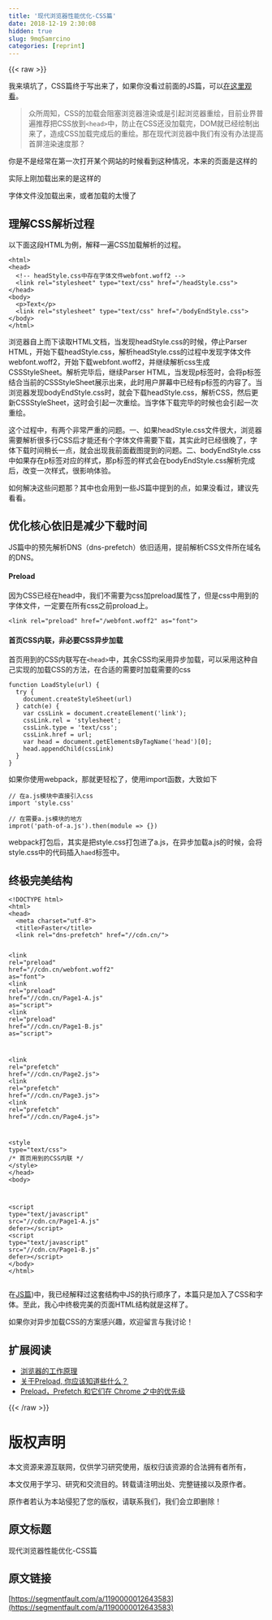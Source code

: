 ```yaml
---
title: '现代浏览器性能优化-CSS篇' 
date: 2018-12-19 2:30:08
hidden: true
slug: 9mq5amrcino
categories: [reprint]
---
```


{{< raw >}}

                    
<p>我来填坑了，CSS篇终于写出来了，如果你没看过前面的JS篇，可以<a href="https://github.com/GeoffZhu/geoffzhu.github.io/issues/2" rel="nofollow noreferrer" target="_blank">在这里观看</a>。</p>
<blockquote>众所周知，CSS的加载会阻塞浏览器渲染或是引起浏览器重绘，目前业界普遍推荐把CSS放到<code>&lt;head&gt;</code>中，防止在CSS还没加载完，DOM就已经绘制出来了，造成CSS加载完成后的重绘。那在现代浏览器中我们有没有办法提高首屏渲染速度那？</blockquote>
<p>你是不是经常在第一次打开某个网站的时候看到这种情况，本来的页面是这样的<br><span class="img-wrap"><img data-src="/img/remote/1460000012643588?w=1574&amp;h=698" src="https://static.alili.tech/img/remote/1460000012643588?w=1574&amp;h=698" alt="" title="" style="cursor: pointer; display: inline;"></span></p>
<p>实际上刚加载出来的是这样的<br><span class="img-wrap"><img data-src="/img/remote/1460000012643589" src="https://static.alili.tech/img/remote/1460000012643589" alt="" title="" style="cursor: pointer; display: inline;"></span></p>
<p>字体文件没加载出来，或者加载的太慢了</p>
<h2 id="articleHeader0">理解CSS解析过程</h2>
<p>以下面这段HTML为例，解释一遍CSS加载解析的过程。</p>
<div class="widget-codetool" style="display:none;">
      <div class="widget-codetool--inner">
      <span class="selectCode code-tool" data-toggle="tooltip" data-placement="top" title="" data-original-title="全选"></span>
      <span type="button" class="copyCode code-tool" data-toggle="tooltip" data-placement="top" data-clipboard-text="<html>
<head>
  <!-- headStyle.css中存在字体文件webfont.woff2 -->
  <link rel=&quot;stylesheet&quot; type=&quot;text/css&quot; href=&quot;/headStyle.css&quot;>
</head>
<body>
  <p>Text</p>
  <link rel=&quot;stylesheet&quot; type=&quot;text/css&quot; href=&quot;/bodyEndStyle.css&quot;>
</body>
</html>" title="" data-original-title="复制"></span>
      <span type="button" class="saveToNote code-tool" data-toggle="tooltip" data-placement="top" title="" data-original-title="放进笔记"></span>
      </div>
      </div><pre class="xml hljs"><code class="html"><span class="hljs-tag">&lt;<span class="hljs-name">html</span>&gt;</span>
<span class="hljs-tag">&lt;<span class="hljs-name">head</span>&gt;</span>
  <span class="hljs-comment">&lt;!-- headStyle.css中存在字体文件webfont.woff2 --&gt;</span>
  <span class="hljs-tag">&lt;<span class="hljs-name">link</span> <span class="hljs-attr">rel</span>=<span class="hljs-string">"stylesheet"</span> <span class="hljs-attr">type</span>=<span class="hljs-string">"text/css"</span> <span class="hljs-attr">href</span>=<span class="hljs-string">"/headStyle.css"</span>&gt;</span>
<span class="hljs-tag">&lt;/<span class="hljs-name">head</span>&gt;</span>
<span class="hljs-tag">&lt;<span class="hljs-name">body</span>&gt;</span>
  <span class="hljs-tag">&lt;<span class="hljs-name">p</span>&gt;</span>Text<span class="hljs-tag">&lt;/<span class="hljs-name">p</span>&gt;</span>
  <span class="hljs-tag">&lt;<span class="hljs-name">link</span> <span class="hljs-attr">rel</span>=<span class="hljs-string">"stylesheet"</span> <span class="hljs-attr">type</span>=<span class="hljs-string">"text/css"</span> <span class="hljs-attr">href</span>=<span class="hljs-string">"/bodyEndStyle.css"</span>&gt;</span>
<span class="hljs-tag">&lt;/<span class="hljs-name">body</span>&gt;</span>
<span class="hljs-tag">&lt;/<span class="hljs-name">html</span>&gt;</span></code></pre>
<p>浏览器自上而下读取HTML文档，当发现headStyle.css的时候，停止Parser HTML，开始下载headStyle.css，解析headStyle.css的过程中发现字体文件webfont.woff2，开始下载webfont.woff2，并继续解析css生成CSSStyleSheet。解析完毕后，继续Parser HTML，当发现p标签时，会将p标签结合当前的CSSStyleSheet展示出来，此时用户屏幕中已经有p标签的内容了。当浏览器发现bodyEndStyle.css时，就会下载headStyle.css，解析CSS，然后更新CSSStyleSheet，这时会引起一次重绘。当字体下载完毕的时候也会引起一次重绘。</p>
<p>这个过程中，有两个非常严重的问题。一、如果headStyle.css文件很大，浏览器需要解析很多行CSS后才能还有个字体文件需要下载，其实此时已经很晚了，字体下载时间稍长一点，就会出现我前面截图提到的问题。二、bodyEndStyle.css中如果存在p标签对应的样式，那p标签的样式会在bodyEndStyle.css解析完成后，改变一次样式，很影响体验。</p>
<p>如何解决这些问题那？其中也会用到一些JS篇中提到的点，如果没看过，建议先看看。</p>
<h2 id="articleHeader1">优化核心依旧是减少下载时间</h2>
<p>JS篇中的预先解析DNS（dns-prefetch）依旧适用，提前解析CSS文件所在域名的DNS。</p>
<h4>Preload</h4>
<p>因为CSS已经在head中，我们不需要为css加preload属性了，但是css中用到的字体文件，一定要在所有css之前proload上。</p>
<div class="widget-codetool" style="display:none;">
      <div class="widget-codetool--inner">
      <span class="selectCode code-tool" data-toggle="tooltip" data-placement="top" title="" data-original-title="全选"></span>
      <span type="button" class="copyCode code-tool" data-toggle="tooltip" data-placement="top" data-clipboard-text="<link rel=&quot;preload&quot; href=&quot;/webfont.woff2&quot; as=&quot;font&quot;>" title="" data-original-title="复制"></span>
      <span type="button" class="saveToNote code-tool" data-toggle="tooltip" data-placement="top" title="" data-original-title="放进笔记"></span>
      </div>
      </div><pre class="xml hljs"><code class="html" style="word-break: break-word; white-space: initial;"><span class="hljs-tag">&lt;<span class="hljs-name">link</span> <span class="hljs-attr">rel</span>=<span class="hljs-string">"preload"</span> <span class="hljs-attr">href</span>=<span class="hljs-string">"/webfont.woff2"</span> <span class="hljs-attr">as</span>=<span class="hljs-string">"font"</span>&gt;</span></code></pre>
<h4>首页CSS内联，非必要CSS异步加载</h4>
<p>首页用到的CSS内联写在<code>&lt;head&gt;</code>中，其余CSS均采用异步加载，可以采用这种自己实现的加载CSS的方法，在合适的需要时加载需要的css</p>
<div class="widget-codetool" style="display:none;">
      <div class="widget-codetool--inner">
      <span class="selectCode code-tool" data-toggle="tooltip" data-placement="top" title="" data-original-title="全选"></span>
      <span type="button" class="copyCode code-tool" data-toggle="tooltip" data-placement="top" data-clipboard-text="function LoadStyle(url) {
  try {
    document.createStyleSheet(url)
  } catch(e) {
    var cssLink = document.createElement('link');
    cssLink.rel = 'stylesheet';
    cssLink.type = 'text/css';
    cssLink.href = url;
    var head = document.getElementsByTagName('head')[0];
    head.appendChild(cssLink)
  }
}" title="" data-original-title="复制"></span>
      <span type="button" class="saveToNote code-tool" data-toggle="tooltip" data-placement="top" title="" data-original-title="放进笔记"></span>
      </div>
      </div><pre class="javascript hljs"><code class="javascript"><span class="hljs-function"><span class="hljs-keyword">function</span> <span class="hljs-title">LoadStyle</span>(<span class="hljs-params">url</span>) </span>{
  <span class="hljs-keyword">try</span> {
    <span class="hljs-built_in">document</span>.createStyleSheet(url)
  } <span class="hljs-keyword">catch</span>(e) {
    <span class="hljs-keyword">var</span> cssLink = <span class="hljs-built_in">document</span>.createElement(<span class="hljs-string">'link'</span>);
    cssLink.rel = <span class="hljs-string">'stylesheet'</span>;
    cssLink.type = <span class="hljs-string">'text/css'</span>;
    cssLink.href = url;
    <span class="hljs-keyword">var</span> head = <span class="hljs-built_in">document</span>.getElementsByTagName(<span class="hljs-string">'head'</span>)[<span class="hljs-number">0</span>];
    head.appendChild(cssLink)
  }
}</code></pre>
<p>如果你使用webpack，那就更轻松了，使用import函数，大致如下</p>
<div class="widget-codetool" style="display:none;">
      <div class="widget-codetool--inner">
      <span class="selectCode code-tool" data-toggle="tooltip" data-placement="top" title="" data-original-title="全选"></span>
      <span type="button" class="copyCode code-tool" data-toggle="tooltip" data-placement="top" data-clipboard-text="// 在a.js模块中直接引入css
import 'style.css'" title="" data-original-title="复制"></span>
      <span type="button" class="saveToNote code-tool" data-toggle="tooltip" data-placement="top" title="" data-original-title="放进笔记"></span>
      </div>
      </div><pre class="javascript hljs"><code class="javascript"><span class="hljs-comment">// 在a.js模块中直接引入css</span>
<span class="hljs-keyword">import</span> <span class="hljs-string">'style.css'</span></code></pre>
<div class="widget-codetool" style="display:none;">
      <div class="widget-codetool--inner">
      <span class="selectCode code-tool" data-toggle="tooltip" data-placement="top" title="" data-original-title="全选"></span>
      <span type="button" class="copyCode code-tool" data-toggle="tooltip" data-placement="top" data-clipboard-text="// 在需要a.js模块的地方
improt('path-of-a.js').then(module => {})" title="" data-original-title="复制"></span>
      <span type="button" class="saveToNote code-tool" data-toggle="tooltip" data-placement="top" title="" data-original-title="放进笔记"></span>
      </div>
      </div><pre class="javascript hljs"><code class="javascript"><span class="hljs-comment">// 在需要a.js模块的地方</span>
improt(<span class="hljs-string">'path-of-a.js'</span>).then(<span class="hljs-function"><span class="hljs-params">module</span> =&gt;</span> {})</code></pre>
<p>webpack打包后，其实是把style.css打包进了a.js，在异步加载a.js的时候，会将style.css中的代码插入<code>haed</code>标签中。</p>
<h2 id="articleHeader2">终极完美结构</h2>
<div class="widget-codetool" style="display:none;">
      <div class="widget-codetool--inner">
      <span class="selectCode code-tool" data-toggle="tooltip" data-placement="top" title="" data-original-title="全选"></span>
      <span type="button" class="copyCode code-tool" data-toggle="tooltip" data-placement="top" data-clipboard-text="<!DOCTYPE html>
<html>
<head>
  <meta charset=&quot;utf-8&quot;>
  <title>Faster</title>
  <link rel=&quot;dns-prefetch&quot; href=&quot;//cdn.cn/&quot;>

  <link rel=&quot;preload&quot; href=&quot;//cdn.cn/webfont.woff2&quot; as=&quot;font&quot;>
  <link rel=&quot;preload&quot; href=&quot;//cdn.cn/Page1-A.js&quot; as=&quot;script&quot;>
  <link rel=&quot;preload&quot; href=&quot;//cdn.cn/Page1-B.js&quot; as=&quot;script&quot;>
  
  <link rel=&quot;prefetch&quot; href=&quot;//cdn.cn/Page2.js&quot;>
  <link rel=&quot;prefetch&quot; href=&quot;//cdn.cn/Page3.js&quot;>
  <link rel=&quot;prefetch&quot; href=&quot;//cdn.cn/Page4.js&quot;>

  <style type=&quot;text/css&quot;>
    /* 首页用到的CSS内联 */
  </style>
</head>
<body>

<script type=&quot;text/javascript&quot; src=&quot;//cdn.cn/Page1-A.js&quot; defer></script>
<script type=&quot;text/javascript&quot; src=&quot;//cdn.cn/Page1-B.js&quot; defer></script>
</body>
</html>" title="" data-original-title="复制"></span>
      <span type="button" class="saveToNote code-tool" data-toggle="tooltip" data-placement="top" title="" data-original-title="放进笔记"></span>
      </div>
      </div><pre class="xml hljs"><code class="html"><span class="hljs-meta">&lt;!DOCTYPE html&gt;</span>
<span class="hljs-tag">&lt;<span class="hljs-name">html</span>&gt;</span>
<span class="hljs-tag">&lt;<span class="hljs-name">head</span>&gt;</span>
  <span class="hljs-tag">&lt;<span class="hljs-name">meta</span> <span class="hljs-attr">charset</span>=<span class="hljs-string">"utf-8"</span>&gt;</span>
  <span class="hljs-tag">&lt;<span class="hljs-name">title</span>&gt;</span>Faster<span class="hljs-tag">&lt;/<span class="hljs-name">title</span>&gt;</span>
  <span class="hljs-tag">&lt;<span class="hljs-name">link</span> <span class="hljs-attr">rel</span>=<span class="hljs-string">"dns-prefetch"</span> <span class="hljs-attr">href</span>=<span class="hljs-string">"//cdn.cn/"</span>&gt;</span>

  <span class="hljs-tag">&lt;<span class="hljs-name">link</span> <span class="hljs-attr">rel</span>=<span class="hljs-string">"preload"</span> <span class="hljs-attr">href</span>=<span class="hljs-string">"//cdn.cn/webfont.woff2"</span> <span class="hljs-attr">as</span>=<span class="hljs-string">"font"</span>&gt;</span>
  <span class="hljs-tag">&lt;<span class="hljs-name">link</span> <span class="hljs-attr">rel</span>=<span class="hljs-string">"preload"</span> <span class="hljs-attr">href</span>=<span class="hljs-string">"//cdn.cn/Page1-A.js"</span> <span class="hljs-attr">as</span>=<span class="hljs-string">"script"</span>&gt;</span>
  <span class="hljs-tag">&lt;<span class="hljs-name">link</span> <span class="hljs-attr">rel</span>=<span class="hljs-string">"preload"</span> <span class="hljs-attr">href</span>=<span class="hljs-string">"//cdn.cn/Page1-B.js"</span> <span class="hljs-attr">as</span>=<span class="hljs-string">"script"</span>&gt;</span>
  
  <span class="hljs-tag">&lt;<span class="hljs-name">link</span> <span class="hljs-attr">rel</span>=<span class="hljs-string">"prefetch"</span> <span class="hljs-attr">href</span>=<span class="hljs-string">"//cdn.cn/Page2.js"</span>&gt;</span>
  <span class="hljs-tag">&lt;<span class="hljs-name">link</span> <span class="hljs-attr">rel</span>=<span class="hljs-string">"prefetch"</span> <span class="hljs-attr">href</span>=<span class="hljs-string">"//cdn.cn/Page3.js"</span>&gt;</span>
  <span class="hljs-tag">&lt;<span class="hljs-name">link</span> <span class="hljs-attr">rel</span>=<span class="hljs-string">"prefetch"</span> <span class="hljs-attr">href</span>=<span class="hljs-string">"//cdn.cn/Page4.js"</span>&gt;</span>

  <span class="hljs-tag">&lt;<span class="hljs-name">style</span> <span class="hljs-attr">type</span>=<span class="hljs-string">"text/css"</span>&gt;</span><span class="css">
    <span class="hljs-comment">/* 首页用到的CSS内联 */</span>
  </span><span class="hljs-tag">&lt;/<span class="hljs-name">style</span>&gt;</span>
<span class="hljs-tag">&lt;/<span class="hljs-name">head</span>&gt;</span>
<span class="hljs-tag">&lt;<span class="hljs-name">body</span>&gt;</span>

<span class="hljs-tag">&lt;<span class="hljs-name">script</span> <span class="hljs-attr">type</span>=<span class="hljs-string">"text/javascript"</span> <span class="hljs-attr">src</span>=<span class="hljs-string">"//cdn.cn/Page1-A.js"</span> <span class="hljs-attr">defer</span>&gt;</span><span class="undefined"></span><span class="hljs-tag">&lt;/<span class="hljs-name">script</span>&gt;</span>
<span class="hljs-tag">&lt;<span class="hljs-name">script</span> <span class="hljs-attr">type</span>=<span class="hljs-string">"text/javascript"</span> <span class="hljs-attr">src</span>=<span class="hljs-string">"//cdn.cn/Page1-B.js"</span> <span class="hljs-attr">defer</span>&gt;</span><span class="undefined"></span><span class="hljs-tag">&lt;/<span class="hljs-name">script</span>&gt;</span>
<span class="hljs-tag">&lt;/<span class="hljs-name">body</span>&gt;</span>
<span class="hljs-tag">&lt;/<span class="hljs-name">html</span>&gt;</span></code></pre>
<p>在<a href="#">JS篇</a>)中，我已经解释过这套结构中JS的执行顺序了，本篇只是加入了CSS和字体。至此，我心中终极完美的页面HTML结构就是这样了。</p>
<p>如果你对异步加载CSS的方案感兴趣，欢迎留言与我讨论！</p>
<h2 id="articleHeader3">扩展阅读</h2>
<ul>
<li><a href="https://www.html5rocks.com/zh/tutorials/internals/howbrowserswork/#Webkit_CSS_parser" rel="nofollow noreferrer" target="_blank">浏览器的工作原理</a></li>
<li><a href="http://www.jianshu.com/p/24ffa6d45087" rel="nofollow noreferrer" target="_blank">关于Preload, 你应该知道些什么？</a></li>
<li><a href="https://juejin.im/post/58e8acf10ce46300585a7a42" rel="nofollow noreferrer" target="_blank">Preload，Prefetch 和它们在 Chrome 之中的优先级</a></li>
</ul>

                
{{< /raw >}}

# 版权声明
本文资源来源互联网，仅供学习研究使用，版权归该资源的合法拥有者所有，

本文仅用于学习、研究和交流目的。转载请注明出处、完整链接以及原作者。

原作者若认为本站侵犯了您的版权，请联系我们，我们会立即删除！

## 原文标题
现代浏览器性能优化-CSS篇

## 原文链接
[https://segmentfault.com/a/1190000012643583](https://segmentfault.com/a/1190000012643583)

